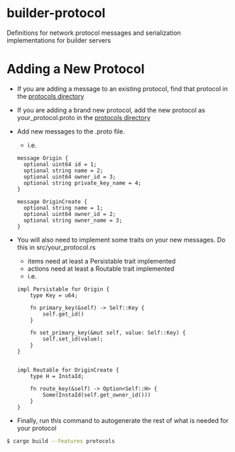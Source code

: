 # builder-protocol

Definitions for network protocol messages and serialization implementations for builder servers

# Adding a New Protocol

* If you are adding a message to an existing protocol, find that protocol in the [protocols directory](/protocols)
* If you are adding a brand new protocol, add the new protocol as your_protocol.proto in the [protocols directory](/protocols)
* Add new messages to the .proto file.
  * i.e.
  ```
  message Origin {
    optional uint64 id = 1;
    optional string name = 2;
    optional uint64 owner_id = 3;
    optional string private_key_name = 4;
  }

  message OriginCreate {
    optional string name = 1;
    optional uint64 owner_id = 2;
    optional string owner_name = 3;
  }
  ```
* You will also need to implement some traits on your new messages.  Do this in src/your_protocol.rs
  * items need at least a Persistable trait implemented
  * actions need at least a Routable trait implemented
  * i.e.
  ```
  impl Persistable for Origin {
      type Key = u64;

      fn primary_key(&self) -> Self::Key {
          self.get_id()
      }

      fn set_primary_key(&mut self, value: Self::Key) {
          self.set_id(value);
      }
  }


  impl Routable for OriginCreate {
      type H = InstaId;

      fn route_key(&self) -> Option<Self::H> {
          Some(InstaId(self.get_owner_id()))
      }
  }
  ```

* Finally, run this command to autogenerate the rest of what is needed for your protocol

```bash
$ cargo build --features protocols
```

